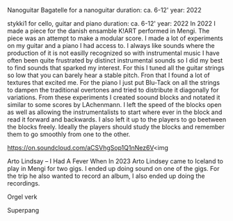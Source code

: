 Nanoguitar Bagatelle
for a nanoguitar
duration: ca. 6-12'
year: 2022

stykki1 
for cello, guitar and piano
duration: ca. 6-12'
year: 2022
In 2022 I made a piece for the danish ensamble K!ART performed in Mengi. The piece was an attempt to make a modular score. I made a lot of experiments on my guitar and a piano I had access to. I always like sounds where the production of it is not easilly recognized so with instrumental music I have often been quite frustrated by distinct instrumental sounds so I did my best to find sounds that sparked my interest. For this I tuned all the guitar strings so low that you can barely hear a stable pitch. Fron that I found a lot of textures that excited me. For the piano I just put Blu-Tack on all the strings to dampen the traditional overtones and tried to distribute it diagonally for variations. From these experiments I created soound blocks and notated it similar to some scores by LAchenmann. I left the speed of the blocks open as well as allowing the instrumentalists to start where ever in the block and read it forward and backwards. I also left it up to the players to go beetween the blocks freely. Ideally the players should study the blocks and remember them to go smoothly from one to the other. 

https://on.soundcloud.com/aCSVhgSop1Q1nNez6V<img 


Arto Lindsay – I Had A Fever When
In 2023 Arto Lindsey came to Iceland to play in Mengi for two gigs. I ended up doing sound on one of the gigs. For the trip he also wanted to record an album, I also ended up doing the recordings.


Orgel verk


Superpang
